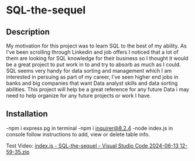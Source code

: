 # SQL-the-sequel

## Description


My motivation for this project was to learn SQL to the best of my ability. As I've been scrolling through Linkedin and job offers I noticed that a lot of them are looking for SQL knowledge for their business so I thought it would be a great project to put work in to and try to absorb as much as I could.
SQL seems very handy for data sorting and management which I am interested in persuing as part of my career, I've seen higher end jobs in banks and big companies that want Data analyst skills and data sorting abilities. 
This project will help be a great reference for any future Data i may need to help organize for any future projects or work I have. 


## Installation

-npm i express pg in terminal
-npm i inquirer@8.2.4
-node index.js in console
follow instructions to add, view or delete table info.


Test Video: [index.js - SQL-the-sequel - Visual Studio Code 2024-06-13 12-59-35.zip](https://github.com/user-attachments/files/15826035/index.js.-.SQL-the-sequel.-.Visual.Studio.Code.2024-06-13.12-59-35.zip)

